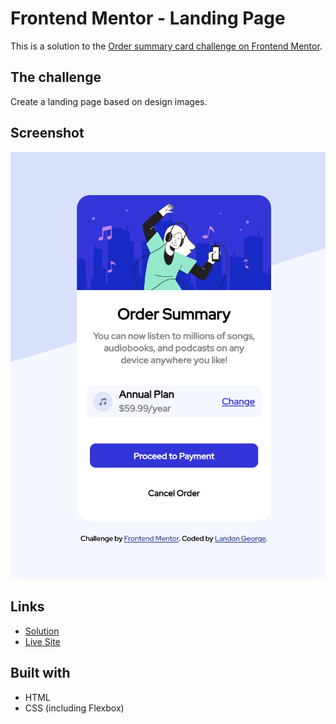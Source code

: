 # Frontend Mentor - Landing Page

This is a solution to the [Order summary card challenge on Frontend Mentor](https://www.frontendmentor.io/challenges/order-summary-component-QlPmajDUj).

## The challenge
Create a landing page based on design images.

## Screenshot

![screenshot](./screenshot.png)

## Links

- [Solution](https://github.com/LandonRGeorge/fm-order-summary-component-main)
- [Live Site](https://landonrgeorge.github.io/fm-order-summary-component-main/#)

## Built with

- HTML
- CSS (including Flexbox)
